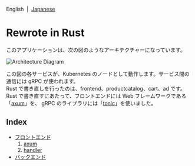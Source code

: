 English&nbsp;&nbsp;|&nbsp;&nbsp;[Japanese](../jp/index.md)

# Rewrote in Rust

このアプリケーションは、次の図のようなアーキテクチャーになっています。

![Architecture Diagram](/docs/img/architecture-diagram.png)

この図の各サービスが、Kubernetes のノードとして動作します。サービス間の通信には gRPC が使われます。  
Rust で書き直しを行ったのは、frontend、productcatalog、cart、ad です。  
Rust で書き直すにあたって、フロントエンドには Web フレームワークである「[axum](https://github.com/tokio-rs/axum)」を、 gRPC のライブラリには「[tonic](https://github.com/hyperium/tonic)」を使いました。

## Index

- [フロントエンド](./frontend/0.frontend.md)
  1. [axum](./frontend/1.axum.md)
  1. [handler](./frontend/2.handler.md)
- [バックエンド](./backend/0.backend.md)
